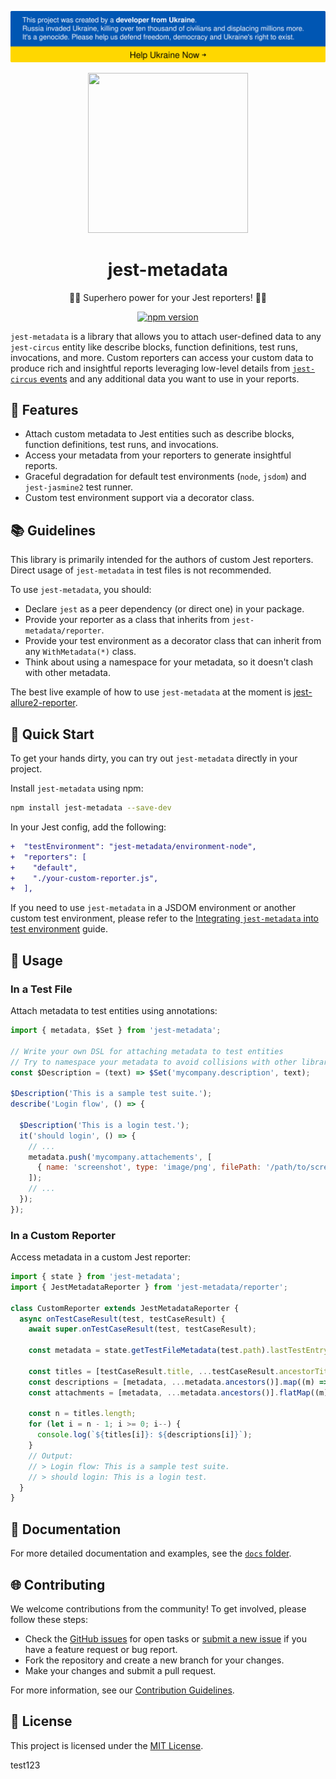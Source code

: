 [![Stand With Ukraine](https://raw.githubusercontent.com/vshymanskyy/StandWithUkraine/main/banner-direct-single.svg)](https://stand-with-ukraine.pp.ua)

<div align="center">

<img src="https://github.com/wix-incubator/jest-metadata/assets/1962469/09c460b4-054f-42bc-ab2f-26d83dc925d7" width=256 height=256 />

# jest-metadata

🦸‍♂️ Superhero power for your Jest reporters! 🦸‍♀️

[![npm version](https://badge.fury.io/js/jest-metadata.svg?rnd=42)](https://badge.fury.io/js/jest-metadata)

</div>

`jest-metadata` is a library that allows you to attach user-defined data to any `jest-circus` entity like describe blocks, function definitions, test runs, invocations, and more. Custom reporters can access your custom data to produce rich and insightful reports leveraging low-level details from [`jest-circus` events](https://github.com/facebook/jest/blob/8433c5cbcbf139d5174bf254996f9f02297a97c5/packages/jest-types/src/Circus.ts#L43) and any additional data you want to use in your reports.

## 🌟 Features

* Attach custom metadata to Jest entities such as describe blocks, function definitions, test runs, and invocations.
* Access your metadata from your reporters to generate insightful reports.
* Graceful degradation for default test environments (`node`, `jsdom`) and `jest-jasmine2` test runner.
* Custom test environment support via a decorator class.

## 📚 Guidelines

This library is primarily intended for the authors of custom Jest reporters.
Direct usage of `jest-metadata` in test files is not recommended.

To use `jest-metadata`, you should:

* Declare `jest` as a peer dependency (or direct one) in your package.
* Provide your reporter as a class that inherits from `jest-metadata/reporter`.
* Provide your test environment as a decorator class that can inherit from any `WithMetadata(*)` class.
* Think about using a namespace for your metadata, so it doesn't clash with other metadata.

The best live example of how to use `jest-metadata` at the moment is [jest-allure2-reporter].

## 🚀 Quick Start

To get your hands dirty, you can try out `jest-metadata` directly in your project.

Install `jest-metadata` using npm:

```bash
npm install jest-metadata --save-dev
```

In your Jest config, add the following:

```diff
+  "testEnvironment": "jest-metadata/environment-node",
+  "reporters": [
+    "default",
+    "./your-custom-reporter.js",
+  ],
```

If you need to use `jest-metadata` in a JSDOM environment or another custom test environment,
please refer to the [Integrating `jest-metadata` into test environment][jest-environment] guide.

## 📖 Usage

### In a Test File

Attach metadata to test entities using annotations:

```js
import { metadata, $Set } from 'jest-metadata';

// Write your own DSL for attaching metadata to test entities
// Try to namespace your metadata to avoid collisions with other libraries
const $Description = (text) => $Set('mycompany.description', text);

$Description('This is a sample test suite.');
describe('Login flow', () => {

  $Description('This is a login test.');
  it('should login', () => {
    // ...
    metadata.push('mycompany.attachements', [
      { name: 'screenshot', type: 'image/png', filePath: '/path/to/screenshot.png' },
    ]);
    // ...
  });
});
```

### In a Custom Reporter

Access metadata in a custom Jest reporter:

```js
import { state } from 'jest-metadata';
import { JestMetadataReporter } from 'jest-metadata/reporter';

class CustomReporter extends JestMetadataReporter {
  async onTestCaseResult(test, testCaseResult) {
    await super.onTestCaseResult(test, testCaseResult);

    const metadata = state.getTestFileMetadata(test.path).lastTestEntry;

    const titles = [testCaseResult.title, ...testCaseResult.ancestorTitles.slice().reverse()];
    const descriptions = [metadata, ...metadata.ancestors()].map((m) => m.get('mycompany.description', '')).find(x => x);
    const attachments = [metadata, ...metadata.ancestors()].flatMap((m) => m.get('mycompany.attachements', []));

    const n = titles.length;
    for (let i = n - 1; i >= 0; i--) {
      console.log(`${titles[i]}: ${descriptions[i]}`);
    }
    // Output:
    // > Login flow: This is a sample test suite.
    // > should login: This is a login test.
  }
}
```

## 📄 Documentation

For more detailed documentation and examples, see the [`docs` folder].

## 🌐 Contributing

We welcome contributions from the community! To get involved, please follow these steps:

* Check the [GitHub issues] for open tasks or [submit a new issue] if you have a feature request or bug report.
* Fork the repository and create a new branch for your changes.
* Make your changes and submit a pull request.

For more information, see our [Contribution Guidelines].

## 📃 License

This project is licensed under the [MIT License].

[`docs` folder]: ./docs
[GitHub issues]: https://github.com/wix-incubator/jest-metadata/issues
[submit a new issue]: https://github.com/wix-incubator/jest-metadata/issues/new/choose
[Contribution Guidelines]: ./CONTRIBUTING.md
[MIT License]: ./LICENSE
[jest-environment]: ./docs/jest-environment.md
[jest-allure2-reporter]: https://github.com/wix-incubator/jest-allure2-reporter

test123
